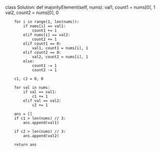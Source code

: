 class Solution:
def majorityElement(self, nums):
val1, count1 = nums[0], 1
val2, count2 = nums[0], 0

        for i in range(1, len(nums)):
            if nums[i] == val1:
                count1 += 1
            elif nums[i] == val2:
                count2 += 1
            elif count1 == 0:
                val1, count1 = nums[i], 1
            elif count2 == 0:
                val2, count2 = nums[i], 1
            else:
                count1 -= 1
                count2 -= 1

        c1, c2 = 0, 0

        for val in nums:
            if val == val1:
                c1 += 1
            elif val == val2:
                c2 += 1

        ans = []
        if c1 > len(nums) // 3:
            ans.append(val1)

        if c2 > len(nums) // 3:
            ans.append(val2)

        return ans
